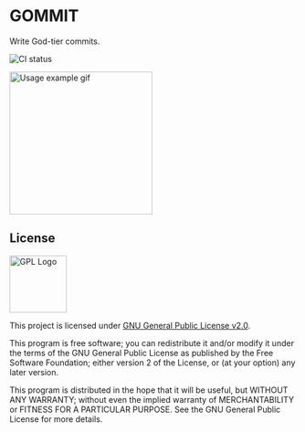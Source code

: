 # GOMMIT

Write God-tier commits.

![CI status](https://ci.notagovernment.agency/api/v1alpha/badges/7d070e7d-9378-4ff6-b1fc-3b1571941a61)

<img src="https://github.com/Pauloo27/gommit/raw/master/.assets/commit.gif" alt="Usage example gif" height="250x" />

## License

<img src="https://i.imgur.com/AuQQfiB.png" alt="GPL Logo" height="100px" />

This project is licensed under [GNU General Public License v2.0](./LICENSE).

This program is free software; you can redistribute it and/or modify 
it under the terms of the GNU General Public License as published by 
the Free Software Foundation; either version 2 of the License, or
(at your option) any later version.

This program is distributed in the hope that it will be useful,
but WITHOUT ANY WARRANTY; without even the implied warranty of
MERCHANTABILITY or FITNESS FOR A PARTICULAR PURPOSE. See the
GNU General Public License for more details.

